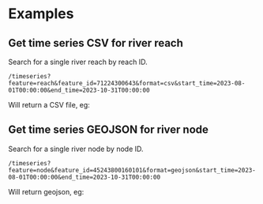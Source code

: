 # Examples

## Get time series CSV for river reach

Search for a single river reach by reach ID.

    /timeseries?feature=reach&feature_id=71224300643&format=csv&start_time=2023-08-01T00:00:00&end_time=2023-10-31T00:00:00

Will return a CSV file, eg:

## Get time series GEOJSON for river node

Search for a single river node by node ID.

    /timeseries?feature=node&feature_id=45243800160101&format=geojson&start_time=2023-08-01T00:00:00&end_time=2023-10-31T00:00:00

Will return geojson, eg:

